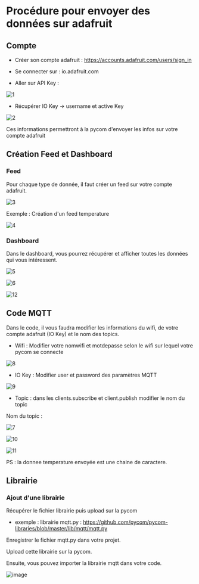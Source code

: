 # Procédure pour envoyer des données sur adafruit

## Compte 

- Créer son compte adafruit : https://accounts.adafruit.com/users/sign_in

- Se connecter sur : io.adafruit.com

- Aller sur API Key :

![1](https://user-images.githubusercontent.com/114569016/205045411-33ab2a49-ed61-4fa2-a527-3505fdc5aed3.png)

- Récupérer IO Key -> username et active Key

![2](https://user-images.githubusercontent.com/114569016/205045447-8f827e6a-b65a-4093-b0fc-36b8ee353c95.png)

Ces informations permettront à la pycom d'envoyer les infos sur votre compte adafruit


## Création Feed et Dashboard

### Feed
Pour chaque type de donnée, il faut créer un feed sur votre compte adafruit.

![3](https://user-images.githubusercontent.com/114569016/205045633-2a1e71dd-511a-4265-834a-3918a0e78603.png)

Exemple : Création d'un feed temperature

![4](https://user-images.githubusercontent.com/114569016/205045649-b821655c-c187-4531-b85d-01803b383405.png)


### Dashboard
Dans le dashboard, vous pourrez récupérer et afficher toutes les données qui vous intéressent.

![5](https://user-images.githubusercontent.com/114569016/205045666-8ef42a42-77ef-43b9-a1e4-19300ccefc07.png)

![6](https://user-images.githubusercontent.com/114569016/205045678-c40796b3-bbb4-4f81-9194-8dc2e6f26719.png)

![12](https://user-images.githubusercontent.com/114569016/205047414-a4c42ec8-2402-4ae1-a0ac-b83bf0963196.png)


## Code MQTT

Dans le code, il vous faudra modifier les informations du wifi, de votre compte adafruit (IO Key) et le nom des topics.

- Wifi : Modifier votre nomwifi et motdepasse selon le wifi sur lequel votre pycom se connecte

![8](https://user-images.githubusercontent.com/114569016/205045828-afa3d022-82c8-44a6-a023-693c73c7e3c4.png)


- IO Key : Modifier user et password des paramètres MQTT

![9](https://user-images.githubusercontent.com/114569016/205045743-4fe1b058-a10f-41dd-a336-ff42f82665bc.png)

- Topic : dans les clients.subscribe et client.publish modifier le nom du topic

Nom du topic : 

![7](https://user-images.githubusercontent.com/114569016/205045957-5b6cf9b2-1179-4c31-b8a6-a33692dd4334.png)

![10](https://user-images.githubusercontent.com/114569016/205045866-24a4a01f-d82c-4423-8c8d-96fc44e5c3f3.png)

![11](https://user-images.githubusercontent.com/114569016/205045881-101009f5-e424-4d30-9a6d-142375c9c5bb.png)

PS : la donnee temperature envoyée est une chaine de caractere.

## Librairie 

### Ajout d'une librairie
Récupérer le fichier librairie puis upload sur la pycom 

- exemple : librairie mqtt.py : https://github.com/pycom/pycom-libraries/blob/master/lib/mqtt/mqtt.py

Enregistrer le fichier mqtt.py dans votre projet.

Upload cette librairie sur la pycom.

Ensuite, vous pouvez importer la librairie mqtt dans votre code.

![image](https://user-images.githubusercontent.com/114569016/212953700-fc79f1d5-4beb-4d97-ba22-1008e7dfbf21.png)


